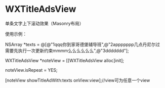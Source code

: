 # WXTitleAdsView
单条文字上下滚动效果（Masonry布局）

使用示例：

NSArray *texts = @[@"1qqq你到家哥德堡辅导班",@"2appppppp几点丹尼尔过需要先执行一次更新约束mmmm么么么么么么",@"3ddddddd"];

WXTitleAdsView *noteView = [[WXTitleAdsView alloc]init];

noteView.isRepeat = YES;

[noteView showTitleAdWith:texts onView:view];//view可为任意一个view

